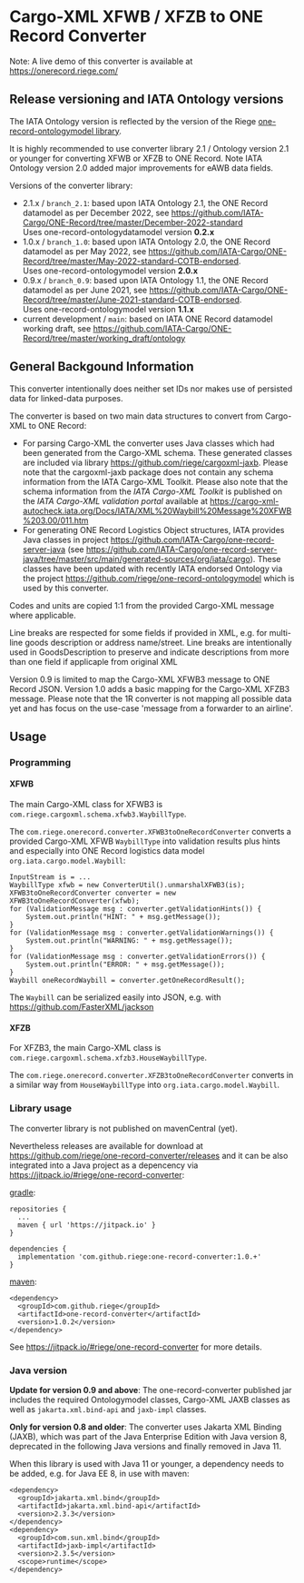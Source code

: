 # Cargo-XML XFWB / XFZB to ONE Record Converter
Note: A live demo of this converter is available at https://onerecord.riege.com/

## Release versioning and IATA Ontology versions

The IATA Ontology version is reflected by the version of the Riege [one-record-ontologymodel library](https://github.com/riege/one-record-ontologymodel).

It is highly recommended to use converter library 2.1 / Ontology version 2.1 or younger for 
converting XFWB or XFZB to ONE Record. Note IATA Ontology version 2.0 added major improvements for 
eAWB data fields.

Versions of the converter library:
* 2.1.x / `branch_2.1`: based upon IATA Ontology 2.1, the ONE Record datamodel as per December 2022, see https://github.com/IATA-Cargo/ONE-Record/tree/master/December-2022-standard
  <br>Uses one-record-ontologydatamodel version **0.2.x**
* 1.0.x / `branch_1.0`: based upon IATA Ontology 2.0, the ONE Record datamodel as per May 2022, see https://github.com/IATA-Cargo/ONE-Record/tree/master/May-2022-standard-COTB-endorsed.
  <br>Uses one-record-ontologymodel version **2.0.x**
* 0.9.x / `branch_0.9`: based upon IATA Ontology 1.1, the ONE Record datamodel as per June 2021, see https://github.com/IATA-Cargo/ONE-Record/tree/master/June-2021-standard-COTB-endorsed.
  <br>Uses one-record-ontologymodel version **1.1.x**
* current development / `main`: based on IATA ONE Record datamodel working draft, see https://github.com/IATA-Cargo/ONE-Record/tree/master/working_draft/ontology

## General Backgound Information
This converter intentionally does neither set IDs nor makes use of persisted data for linked-data purposes.

The converter is based on two main data structures to convert from Cargo-XML to ONE Record:

* For parsing Cargo-XML the converter uses Java classes which had been generated from the 
  Cargo-XML schema. These generated classes are included via library
  https://github.com/riege/cargoxml-jaxb.
  Please note that the cargoxml-jaxb package does not contain any schema information from the IATA Cargo-XML
  Toolkit.
  Please also note that the schema information from 
  the _IATA Cargo-XML Toolkit_ is published on 
  the _IATA Cargo-XML validation portal_ available at
  https://cargo-xml-autocheck.iata.org/Docs/IATA/XML%20Waybill%20Message%20XFWB%203.00/011.htm
* For generating ONE Record Logistics Object structures, IATA provides Java classes 
  in project https://github.com/IATA-Cargo/one-record-server-java 
  (see https://github.com/IATA-Cargo/one-record-server-java/tree/master/src/main/generated-sources/org/iata/cargo).
  These classes have been updated with recently IATA endorsed Ontology via the project 
  https://github.com/riege/one-record-ontologymodel which is used by this converter.

Codes and units are copied 1:1 from the provided Cargo-XML message where applicable.

Line breaks are respected for some fields if provided in XML, e.g. for multi-line goods description or address name/street. Line breaks are intentionally used in GoodsDescription to preserve and indicate descriptions from more than one field if applicaple from original XML

Version 0.9 is limited to map the Cargo-XML XFWB3 message to ONE Record JSON.
Version 1.0 adds a basic mapping for the Cargo-XML XFZB3 message.
Please note that the 1R converter is not mapping all possible data yet and has focus on the use-case 'message from a forwarder to an airline'.

## Usage

### Programming 

#### XFWB
The main Cargo-XML class for XFWB3 is `com.riege.cargoxml.schema.xfwb3.WaybillType`.

The `com.riege.onerecord.converter.XFWB3toOneRecordConverter` converts a provided 
Cargo-XML XFWB `WaybillType`
into validation results plus hints and especially into ONE Record logistics data model
`org.iata.cargo.model.Waybill`:

    InputStream is = ...
    WaybillType xfwb = new ConverterUtil().unmarshalXFWB3(is);
    XFWB3toOneRecordConverter converter = new XFWB3toOneRecordConverter(xfwb);
    for (ValidationMessage msg : converter.getValidationHints()) {
        System.out.println("HINT: " + msg.getMessage());
    }
    for (ValidationMessage msg : converter.getValidationWarnings()) {
        System.out.println("WARNING: " + msg.getMessage());
    }
    for (ValidationMessage msg : converter.getValidationErrors()) {
        System.out.println("ERROR: " + msg.getMessage());
    }
    Waybill oneRecordWaybill = converter.getOneRecordResult();

The `Waybill` can be serialized easily into JSON, e.g. with https://github.com/FasterXML/jackson

#### XFZB
For XFZB3, the main Cargo-XML class is `com.riege.cargoxml.schema.xfzb3.HouseWaybillType`.

The `com.riege.onerecord.converter.XFZB3toOneRecordConverter` converts in a similar way
from `HouseWaybillType` into `org.iata.cargo.model.Waybill`.

### Library usage
The converter library is not published on mavenCentral (yet).

Nevertheless releases are available for download at https://github.com/riege/one-record-converter/releases 
and it can be also integrated into a Java project as a depencency via https://jitpack.io/#riege/one-record-converter:

[gradle](https://gradle.org/):

    repositories {
      ...
      maven { url 'https://jitpack.io' }
    }

    dependencies {
      implementation 'com.github.riege:one-record-converter:1.0.+'
    }

[maven](https://maven.apache.org):

    <dependency>
      <groupId>com.github.riege</groupId>
      <artifactId>one-record-converter</artifactId>
      <version>1.0.2</version>
    </dependency>

See https://jitpack.io/#riege/one-record-converter for more details.

### Java version
**Update for version 0.9 and above**: The one-record-converter published jar includes 
the required Ontologymodel classes, Cargo-XML JAXB classes as well as 
`jakarta.xml.bind-api` and `jaxb-impl` classes. 


**Only for version 0.8 and older**:
The converter uses Jakarta XML Binding (JAXB), which was part of 
the Java Enterprise Edition with Java version 8,
deprecated in the following Java versions and finally removed in Java 11.

When this library is used with Java 11 or younger, a dependency needs to be added,
e.g. for Java EE 8, in use with maven:

    <dependency>
      <groupId>jakarta.xml.bind</groupId>
      <artifactId>jakarta.xml.bind-api</artifactId>
      <version>2.3.3</version>
    </dependency>
    <dependency>
      <groupId>com.sun.xml.bind</groupId>
      <artifactId>jaxb-impl</artifactId>
      <version>2.3.5</version>
      <scope>runtime</scope>
    </dependency>
